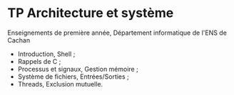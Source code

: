 TP Architecture et système
==========================

Enseignements de première année, Département informatique de l'ENS de Cachan

- Introduction, Shell ;
- Rappels de C ;
- Processus et signaux, Gestion mémoire ;
- Système de fichiers, Entrées/Sorties ;
- Threads, Exclusion mutuelle.

